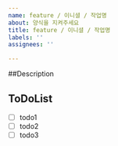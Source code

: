 ```yaml
---
name: feature / 이니셜 / 작업명
about: 양식을 지켜주세요
title: feature / 이니셜 / 작업명
labels: ''
assignees: ''

---
```


##Description
> 

## ToDoList
- [ ] todo1
- [ ] todo2
- [ ] todo3

